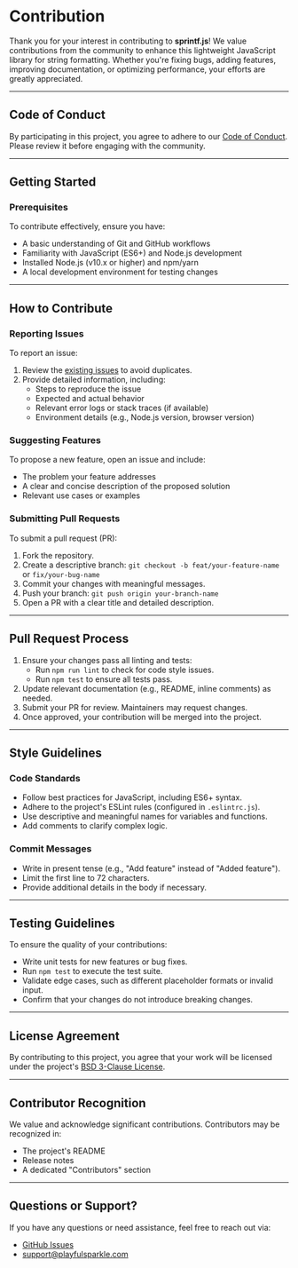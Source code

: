 # Contribution

Thank you for your interest in contributing to **sprintf.js**! We value contributions from the community to enhance this lightweight JavaScript library for string formatting. Whether you're fixing bugs, adding features, improving documentation, or optimizing performance, your efforts are greatly appreciated.

---

## Code of Conduct

By participating in this project, you agree to adhere to our [Code of Conduct](https://github.com/playfulsparkle/.github/blob/main/CODE_OF_CONDUCT.md). Please review it before engaging with the community.

---

## Getting Started

### Prerequisites

To contribute effectively, ensure you have:

- A basic understanding of Git and GitHub workflows
- Familiarity with JavaScript (ES6+) and Node.js development
- Installed Node.js (v10.x or higher) and npm/yarn
- A local development environment for testing changes

---

## How to Contribute

### Reporting Issues

To report an issue:

1. Review the [existing issues](https://github.com/playfulsparkle/sprintf.js/issues) to avoid duplicates.
2. Provide detailed information, including:
   - Steps to reproduce the issue
   - Expected and actual behavior
   - Relevant error logs or stack traces (if available)
   - Environment details (e.g., Node.js version, browser version)

### Suggesting Features

To propose a new feature, open an issue and include:

- The problem your feature addresses
- A clear and concise description of the proposed solution
- Relevant use cases or examples

### Submitting Pull Requests

To submit a pull request (PR):

1. Fork the repository.
2. Create a descriptive branch:
   `git checkout -b feat/your-feature-name` or `fix/your-bug-name`
3. Commit your changes with meaningful messages.
4. Push your branch:
   `git push origin your-branch-name`
5. Open a PR with a clear title and detailed description.

---

## Pull Request Process

1. Ensure your changes pass all linting and tests:
   - Run `npm run lint` to check for code style issues.
   - Run `npm test` to ensure all tests pass.
2. Update relevant documentation (e.g., README, inline comments) as needed.
3. Submit your PR for review. Maintainers may request changes.
4. Once approved, your contribution will be merged into the project.

---

## Style Guidelines

### Code Standards

- Follow best practices for JavaScript, including ES6+ syntax.
- Adhere to the project's ESLint rules (configured in `.eslintrc.js`).
- Use descriptive and meaningful names for variables and functions.
- Add comments to clarify complex logic.

### Commit Messages

- Write in present tense (e.g., "Add feature" instead of "Added feature").
- Limit the first line to 72 characters.
- Provide additional details in the body if necessary.

---

## Testing Guidelines

To ensure the quality of your contributions:

- Write unit tests for new features or bug fixes.
- Run `npm test` to execute the test suite.
- Validate edge cases, such as different placeholder formats or invalid input.
- Confirm that your changes do not introduce breaking changes.

---

## License Agreement

By contributing to this project, you agree that your work will be licensed under the project's [BSD 3-Clause License](LICENSE).

---

## Contributor Recognition

We value and acknowledge significant contributions. Contributors may be recognized in:

- The project's README
- Release notes
- A dedicated "Contributors" section

---

## Questions or Support?

If you have any questions or need assistance, feel free to reach out via:

- [GitHub Issues](https://github.com/playfulsparkle/sprintf.js/issues)
- [support@playfulsparkle.com](mailto:support@playfulsparkle.com)
